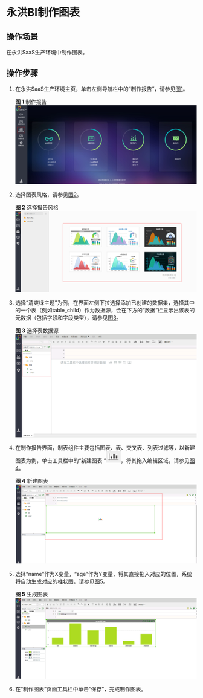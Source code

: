 # 永洪BI制作图表<a name="dli_01_0235"></a>

## 操作场景<a name="section26616723151647"></a>

在永洪SaaS生产环境中制作图表。

## 操作步骤<a name="section66810293165645"></a>

1.  在永洪SaaS生产环境主页，单击左侧导航栏中的“制作报告”，请参见[图1](#fig984750184512)。

    **图 1**  制作报告<a name="fig984750184512"></a>  
    ![](figures/制作报告.png "制作报告")

2.  选择图表风格，请参见[图2](#fig5689860384555)。

    **图 2**  选择报告风格<a name="fig5689860384555"></a>  
    ![](figures/选择报告风格.png "选择报告风格")

3.  选择“清爽绿主题”为例，在界面左侧下拉选择添加已创建的数据集，选择其中的一个表（例如table\_child）作为数据源，会在下方的“数据”栏显示出该表的元数据（包括字段和字段类型），请参见[图3](#fig3564869785136)。

    **图 3**  选择表数据源<a name="fig3564869785136"></a>  
    ![](figures/选择表数据源.png "选择表数据源")

4.  在制作报告界面，制表组件主要包括图表、表、交叉表、列表过滤等，以新建图表为例，单击工具栏中的“新建图表 ”![](figures/zh-cn_image_0093946863.png)，将其拖入编辑区域，请参见[图4](#fig93223185930)。

    **图 4**  新建图表<a name="fig93223185930"></a>  
    ![](figures/新建图表.png "新建图表")

5.  选择“name”作为X变量，“age”作为Y变量，将其直接拖入对应的位置，系统将自动生成对应的柱状图，请参见[图5](#fig65332935923)。

    **图 5**  生成图表<a name="fig65332935923"></a>  
    ![](figures/生成图表.png "生成图表")

6.  在“制作图表”页面工具栏中单击“保存”，完成制作图表。

